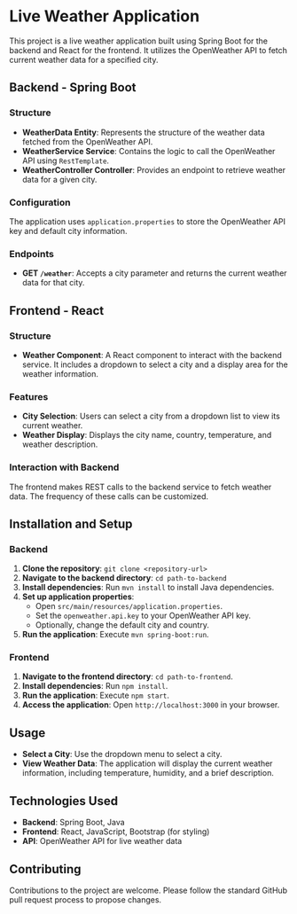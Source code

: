 # Live Weather Application

This project is a live weather application built using Spring Boot for the backend and React for the frontend. It utilizes the OpenWeather API to fetch current weather data for a specified city.

## Backend - Spring Boot

### Structure

- **WeatherData Entity**: Represents the structure of the weather data fetched from the OpenWeather API.
- **WeatherService Service**: Contains the logic to call the OpenWeather API using `RestTemplate`.
- **WeatherController Controller**: Provides an endpoint to retrieve weather data for a given city.

### Configuration

The application uses `application.properties` to store the OpenWeather API key and default city information.

### Endpoints

- **GET `/weather`**: Accepts a city parameter and returns the current weather data for that city.

## Frontend - React

### Structure

- **Weather Component**: A React component to interact with the backend service. It includes a dropdown to select a city and a display area for the weather information.

### Features

- **City Selection**: Users can select a city from a dropdown list to view its current weather.
- **Weather Display**: Displays the city name, country, temperature, and weather description.

### Interaction with Backend

The frontend makes REST calls to the backend service to fetch weather data. The frequency of these calls can be customized.

## Installation and Setup

### Backend

1. **Clone the repository**: `git clone <repository-url>`
2. **Navigate to the backend directory**: `cd path-to-backend`
3. **Install dependencies**: Run `mvn install` to install Java dependencies.
4. **Set up application properties**: 
   - Open `src/main/resources/application.properties`.
   - Set the `openweather.api.key` to your OpenWeather API key.
   - Optionally, change the default city and country.
5. **Run the application**: Execute `mvn spring-boot:run`.

### Frontend

1. **Navigate to the frontend directory**: `cd path-to-frontend`.
2. **Install dependencies**: Run `npm install`.
3. **Run the application**: Execute `npm start`.
4. **Access the application**: Open `http://localhost:3000` in your browser.

## Usage

- **Select a City**: Use the dropdown menu to select a city.
- **View Weather Data**: The application will display the current weather information, including temperature, humidity, and a brief description.

## Technologies Used

- **Backend**: Spring Boot, Java
- **Frontend**: React, JavaScript, Bootstrap (for styling)
- **API**: OpenWeather API for live weather data

## Contributing

Contributions to the project are welcome. Please follow the standard GitHub pull request process to propose changes.

